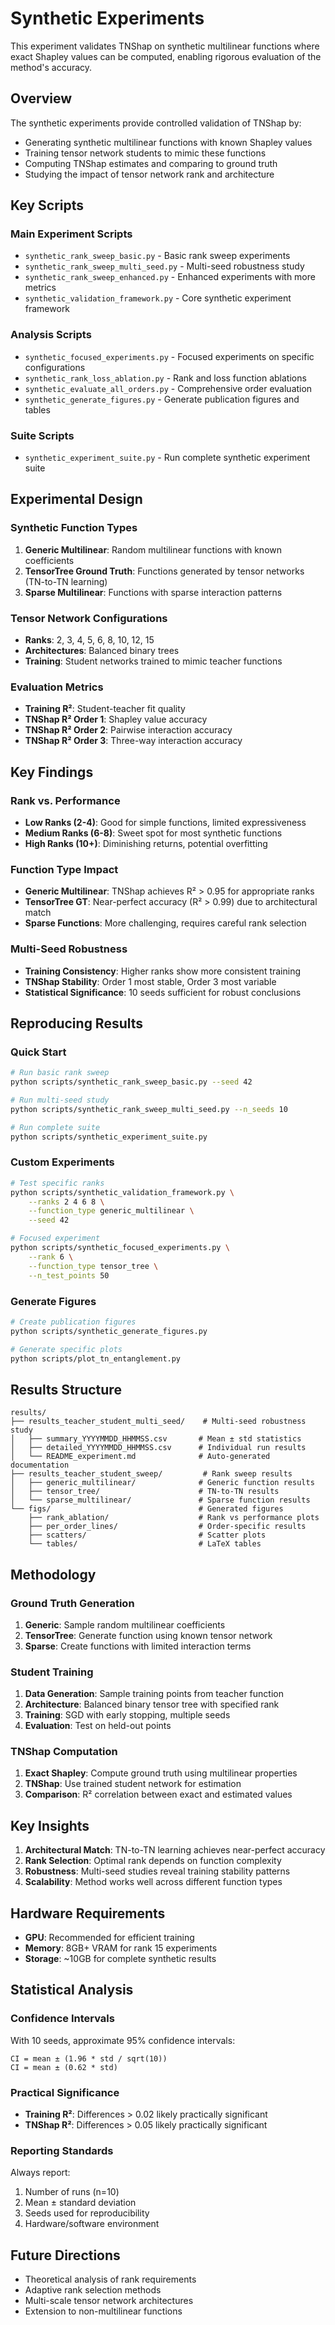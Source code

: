 # Synthetic Experiments

This experiment validates TNShap on synthetic multilinear functions where exact Shapley values can be computed, enabling rigorous evaluation of the method's accuracy.

## Overview

The synthetic experiments provide controlled validation of TNShap by:
- Generating synthetic multilinear functions with known Shapley values
- Training tensor network students to mimic these functions
- Computing TNShap estimates and comparing to ground truth
- Studying the impact of tensor network rank and architecture

## Key Scripts

### Main Experiment Scripts
- `synthetic_rank_sweep_basic.py` - Basic rank sweep experiments
- `synthetic_rank_sweep_multi_seed.py` - Multi-seed robustness study
- `synthetic_rank_sweep_enhanced.py` - Enhanced experiments with more metrics
- `synthetic_validation_framework.py` - Core synthetic experiment framework

### Analysis Scripts
- `synthetic_focused_experiments.py` - Focused experiments on specific configurations
- `synthetic_rank_loss_ablation.py` - Rank and loss function ablations
- `synthetic_evaluate_all_orders.py` - Comprehensive order evaluation
- `synthetic_generate_figures.py` - Generate publication figures and tables

### Suite Scripts
- `synthetic_experiment_suite.py` - Run complete synthetic experiment suite

## Experimental Design

### Synthetic Function Types
1. **Generic Multilinear**: Random multilinear functions with known coefficients
2. **TensorTree Ground Truth**: Functions generated by tensor networks (TN-to-TN learning)
3. **Sparse Multilinear**: Functions with sparse interaction patterns

### Tensor Network Configurations
- **Ranks**: 2, 3, 4, 5, 6, 8, 10, 12, 15
- **Architectures**: Balanced binary trees
- **Training**: Student networks trained to mimic teacher functions

### Evaluation Metrics
- **Training R²**: Student-teacher fit quality
- **TNShap R² Order 1**: Shapley value accuracy
- **TNShap R² Order 2**: Pairwise interaction accuracy  
- **TNShap R² Order 3**: Three-way interaction accuracy

## Key Findings

### Rank vs. Performance
- **Low Ranks (2-4)**: Good for simple functions, limited expressiveness
- **Medium Ranks (6-8)**: Sweet spot for most synthetic functions
- **High Ranks (10+)**: Diminishing returns, potential overfitting

### Function Type Impact
- **Generic Multilinear**: TNShap achieves R² > 0.95 for appropriate ranks
- **TensorTree GT**: Near-perfect accuracy (R² > 0.99) due to architectural match
- **Sparse Functions**: More challenging, requires careful rank selection

### Multi-Seed Robustness
- **Training Consistency**: Higher ranks show more consistent training
- **TNShap Stability**: Order 1 most stable, Order 3 most variable
- **Statistical Significance**: 10 seeds sufficient for robust conclusions

## Reproducing Results

### Quick Start
```bash
# Run basic rank sweep
python scripts/synthetic_rank_sweep_basic.py --seed 42

# Run multi-seed study
python scripts/synthetic_rank_sweep_multi_seed.py --n_seeds 10

# Run complete suite
python scripts/synthetic_experiment_suite.py
```

### Custom Experiments
```bash
# Test specific ranks
python scripts/synthetic_validation_framework.py \
    --ranks 2 4 6 8 \
    --function_type generic_multilinear \
    --seed 42

# Focused experiment
python scripts/synthetic_focused_experiments.py \
    --rank 6 \
    --function_type tensor_tree \
    --n_test_points 50
```

### Generate Figures
```bash
# Create publication figures
python scripts/synthetic_generate_figures.py

# Generate specific plots
python scripts/plot_tn_entanglement.py
```

## Results Structure

```
results/
├── results_teacher_student_multi_seed/    # Multi-seed robustness study
│   ├── summary_YYYYMMDD_HHMMSS.csv       # Mean ± std statistics
│   ├── detailed_YYYYMMDD_HHMMSS.csv      # Individual run results
│   └── README_experiment.md              # Auto-generated documentation
├── results_teacher_student_sweep/         # Rank sweep results
│   ├── generic_multilinear/              # Generic function results
│   ├── tensor_tree/                      # TN-to-TN results
│   └── sparse_multilinear/               # Sparse function results
└── figs/                                 # Generated figures
    ├── rank_ablation/                    # Rank vs performance plots
    ├── per_order_lines/                  # Order-specific results
    ├── scatters/                         # Scatter plots
    └── tables/                           # LaTeX tables
```

## Methodology

### Ground Truth Generation
1. **Generic**: Sample random multilinear coefficients
2. **TensorTree**: Generate function using known tensor network
3. **Sparse**: Create functions with limited interaction terms

### Student Training
1. **Data Generation**: Sample training points from teacher function
2. **Architecture**: Balanced binary tensor tree with specified rank
3. **Training**: SGD with early stopping, multiple seeds
4. **Evaluation**: Test on held-out points

### TNShap Computation
1. **Exact Shapley**: Compute ground truth using multilinear properties
2. **TNShap**: Use trained student network for estimation
3. **Comparison**: R² correlation between exact and estimated values

## Key Insights

1. **Architectural Match**: TN-to-TN learning achieves near-perfect accuracy
2. **Rank Selection**: Optimal rank depends on function complexity
3. **Robustness**: Multi-seed studies reveal training stability patterns
4. **Scalability**: Method works well across different function types

## Hardware Requirements

- **GPU**: Recommended for efficient training
- **Memory**: 8GB+ VRAM for rank 15 experiments
- **Storage**: ~10GB for complete synthetic results

## Statistical Analysis

### Confidence Intervals
With 10 seeds, approximate 95% confidence intervals:
```
CI = mean ± (1.96 * std / sqrt(10))
CI = mean ± (0.62 * std)
```

### Practical Significance
- **Training R²**: Differences > 0.02 likely practically significant
- **TNShap R²**: Differences > 0.05 likely practically significant

### Reporting Standards
Always report:
1. Number of runs (n=10)
2. Mean ± standard deviation
3. Seeds used for reproducibility
4. Hardware/software environment

## Future Directions

- Theoretical analysis of rank requirements
- Adaptive rank selection methods
- Multi-scale tensor network architectures
- Extension to non-multilinear functions
